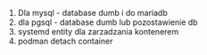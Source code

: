 1. Dla mysql - database dumb i do mariadb
2. dla pgsql - database dumb lub pozostawienie db
3. systemd entity dla zarzadzania kontenerem
4. podman detach container